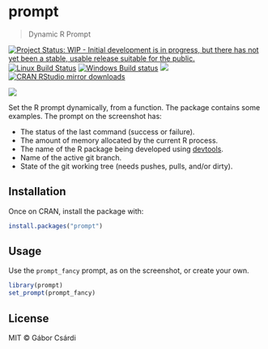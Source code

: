 
# prompt

> Dynamic R Prompt

[![Project Status: WIP - Initial development is in progress, but there has not yet been a stable, usable release suitable for the public.](http://www.repostatus.org/badges/latest/wip.svg)](http://www.repostatus.org/#wip)
[![Linux Build Status](https://travis-ci.org/gaborcsardi/prompt.svg?branch=master)](https://travis-ci.org/gaborcsardi/prompt)
[![Windows Build status](https://ci.appveyor.com/api/projects/status/github/gaborcsardi/prompt?svg=true)](https://ci.appveyor.com/project/gaborcsardi/prompt)
[![](http://www.r-pkg.org/badges/version/prompt)](http://www.r-pkg.org/pkg/prompt)
[![CRAN RStudio mirror downloads](http://cranlogs.r-pkg.org/badges/prompt)](http://www.r-pkg.org/pkg/prompt)

![](/inst/prompt-screenshot.png)

Set the R prompt dynamically, from a function. The package contains some
examples. The prompt on the screenshot has:
* The status of the last command (success or failure).
* The amount of memory allocated by the current R process.
* The name of the R package being developed using
  [devtools](https://github.com/hadley/devtools).
* Name of the active git branch.
* State of the git working tree (needs pushes, pulls, and/or dirty).

## Installation

Once on CRAN, install the package with:

```r
install.packages("prompt")
```

## Usage

Use the `prompt_fancy` prompt, as on the screenshot, or create your own.

```r
library(prompt)
set_prompt(prompt_fancy)
```

## License

MIT © Gábor Csárdi
